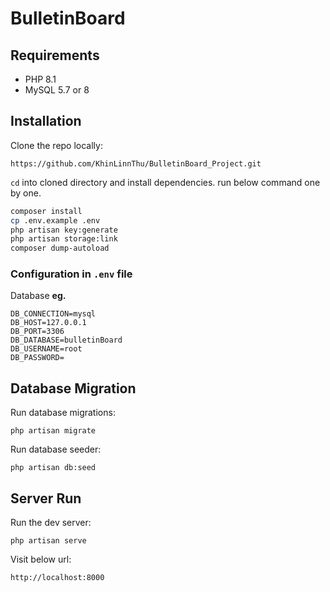 # BulletinBoard

## Requirements
- PHP 8.1
- MySQL 5.7 or 8

## Installation

Clone the repo locally:
```
https://github.com/KhinLinnThu/BulletinBoard_Project.git
```

`cd` into cloned directory and install dependencies. run below command one by one.
```bash
composer install
cp .env.example .env
php artisan key:generate
php artisan storage:link
composer dump-autoload
```

### Configuration in `.env` file

Database **eg.**
```
DB_CONNECTION=mysql
DB_HOST=127.0.0.1
DB_PORT=3306
DB_DATABASE=bulletinBoard
DB_USERNAME=root
DB_PASSWORD=
```

## Database Migration

Run database migrations:
```
php artisan migrate
```

Run database seeder:
```
php artisan db:seed
```

## Server Run

Run the dev server:
```
php artisan serve
```

Visit below url:
```
http://localhost:8000
```
